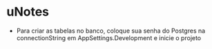 # uNotes

- Para criar as tabelas no banco, coloque sua senha do Postgres na connectionString em AppSettings.Development e inicie o projeto
